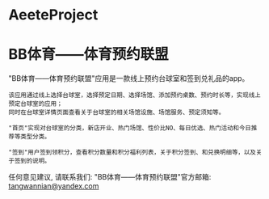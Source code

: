 # AeeteProject
# BB体育——体育预约联盟

  "BB体育——体育预约联盟"应用是一款线上预约台球室和签到兑礼品的app。
    
    该应用通过线上选择台球室，选择预定日期、选择场馆、添加预约桌数、预约时长等，实现线上预定台球室的应用；
    同时在台球室详情页面查看关于台球室的相关场馆设施、场馆服务、预定须知等。
    
    "首页"实现对台球室的分类，新店开业、热门场馆、性价比NO、每日优选、热门活动和今日推荐等类型分类。
    
    "签到"用户签到领积分，查看积分数量和积分福利列表，关于积分签到、和兑换明细等，以及关于签到的说明。

   任何意见建议, 请联系我们: 
   "BB体育——体育预约联盟"官方邮箱: tangwannian@yandex.com
